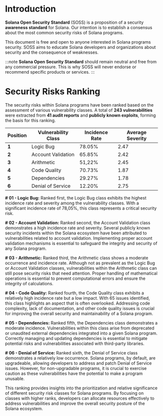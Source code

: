 ---
---

# Introduction

**Solana Open Security Standard** (SOSS) is a proposition of a security **awareness standard** for Solana. Our intention is to establish a consensus about the most common security risks of Solana programs.

This document is free and open to anyone interested in Solana programs security. SOSS aims to educate Solana developers and organizations about security and the consequence of weaknesses. 

:::note
**Solana Open Security Standard** should remain neutral and free from any commercial pressure. This is why SOSS will never endorse or recommend specific products or services.
:::

# Security Risks Ranking

The security risks within Solana programs have been ranked based on the assessment of various vulnerability classes. A total of **243 vulnerabilities** were extracted from **41 audit reports** and **publicly known exploits**, forming the basis for this ranking.

<div class="centered_table" id="ranking_table">

| **Position** | **Vulnerability Class** | **Incidence Rate** | **Average Severity** |
|--------------|-------------------------|--------------------|----------------------|
| **1**        | Logic Bug               | 78.05%             | 2.47                |
| **2**        | Account Validation      | 65.85%             | 2.42                 |
| **3**        | Arithmetic              | 51,22%             | 2.45                 |
| **4**        | Code Quality            | 70.73%             | 1.87                 |
| **5**        | Dependencies            | 29.27%             | 1.78                 |
| **6**        | Denial of Service       | 12.20%             | 2.75                 |

</div>

**# 01 - Logic Bug:** Ranked first, the Logic Bug class exhibits the highest incidence rate and severity among the vulnerability classes. With a significant incidence rate of 78,05%, this class represents a critical security risk.

**# 02 - Account Validation:** Ranked second, the Account Validation class demonstrates a high incidence rate and severity. Several publicly known security incidents within the Solana ecosystem have been attributed to vulnerabilities related to account validation. Implementing proper account validation mechanisms is essential to safeguard the integrity and security of any Solana program.

**# 03 - Arithmetic:** Ranked third, the Arithmetic class shows a moderate occurrence and incidence rate. Although not as prevalent as the Logic Bug or Account Validation classes, vulnerabilities within the Arithmetic class can still pose security risks that need attention. Proper handling of mathematical operations is essential to prevent computational errors and ensure the integrity of calculations.

**# 04 - Code Quality:** Ranked fourth, the Code Quality class exhibits a relatively high incidence rate but a low impact. With 65 issues identified, this class highlights an aspect that is often overlooked. Addressing code complexity, lack of documentation, and other code quality issues is crucial for improving the overall security and maintainability of a Solana program.

**# 05 - Dependencies:** Ranked fifth, the Dependencies class demonstrates a moderate incidence. Vulnerabilities within this class arise from deprecated or unaudited external dependencies integrated into a given Solana program. Correctly managing and updating dependencies is essential to mitigate potential risks and vulnerabilities associated with third-party libraries.

**# 06 - Denial of Service:**  Ranked sixth, the Denial of Service class demonstrates a relatively low occurrence. Solana programs, by default, are upgradeable, allowing developers to address and patch Denial of Service issues. However, for non-upgradable programs, it is crucial to exercise caution as these vulnerabilities have the potential to make a program unusable.

This ranking provides insights into the prioritization and relative significance of different security risk classes for Solana programs. By focusing on classes with higher ranks, developers can allocate resources effectively to address vulnerabilities and improve the overall security posture of the Solana ecosystem.